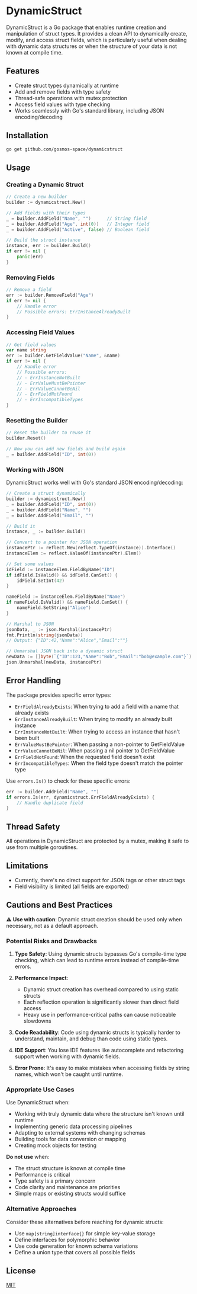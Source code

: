 # DynamicStruct

DynamicStruct is a Go package that enables runtime creation and manipulation of struct types. It provides a clean API to dynamically create, modify, and access struct fields, which is particularly useful when dealing with dynamic data structures or when the structure of your data is not known at compile time.

## Features

- Create struct types dynamically at runtime
- Add and remove fields with type safety
- Thread-safe operations with mutex protection
- Access field values with type checking
- Works seamlessly with Go's standard library, including JSON encoding/decoding

## Installation

```bash
go get github.com/gosmos-space/dynamicstruct
```

## Usage

### Creating a Dynamic Struct

```go
// Create a new builder
builder := dynamicstruct.New()

// Add fields with their types
_ = builder.AddField("Name", "")      // String field
_ = builder.AddField("Age", int(0))   // Integer field
_ = builder.AddField("Active", false) // Boolean field

// Build the struct instance
instance, err := builder.Build()
if err != nil {
    panic(err)
}
```

### Removing Fields

```go
// Remove a field
err := builder.RemoveField("Age")
if err != nil {
    // Handle error
    // Possible errors: ErrInstanceAlreadyBuilt
}
```

### Accessing Field Values

```go
// Get field values
var name string
err := builder.GetFieldValue("Name", &name)
if err != nil {
    // Handle error
    // Possible errors: 
    // - ErrInstanceNotBuilt
    // - ErrValueMustBePointer
    // - ErrValueCannotBeNil
    // - ErrFieldNotFound
    // - ErrIncompatibleTypes
}
```

### Resetting the Builder

```go
// Reset the builder to reuse it
builder.Reset()

// Now you can add new fields and build again
_ = builder.AddField("ID", int(0))
```

### Working with JSON

DynamicStruct works well with Go's standard JSON encoding/decoding:

```go
// Create a struct dynamically
builder := dynamicstruct.New()
_ = builder.AddField("ID", int(0))
_ = builder.AddField("Name", "")
_ = builder.AddField("Email", "")

// Build it
instance, _ := builder.Build()

// Convert to a pointer for JSON operation
instancePtr := reflect.New(reflect.TypeOf(instance)).Interface()
instanceElem := reflect.ValueOf(instancePtr).Elem()

// Set some values
idField := instanceElem.FieldByName("ID")
if idField.IsValid() && idField.CanSet() {
    idField.SetInt(42)
}

nameField := instanceElem.FieldByName("Name")
if nameField.IsValid() && nameField.CanSet() {
    nameField.SetString("Alice")
}

// Marshal to JSON
jsonData, _ := json.Marshal(instancePtr)
fmt.Println(string(jsonData))
// Output: {"ID":42,"Name":"Alice","Email":""}

// Unmarshal JSON back into a dynamic struct
newData := []byte(`{"ID":123,"Name":"Bob","Email":"bob@example.com"}`)
json.Unmarshal(newData, instancePtr)
```

## Error Handling

The package provides specific error types:

- `ErrFieldAlreadyExists`: When trying to add a field with a name that already exists
- `ErrInstanceAlreadyBuilt`: When trying to modify an already built instance
- `ErrInstanceNotBuilt`: When trying to access an instance that hasn't been built
- `ErrValueMustBePointer`: When passing a non-pointer to GetFieldValue
- `ErrValueCannotBeNil`: When passing a nil pointer to GetFieldValue
- `ErrFieldNotFound`: When the requested field doesn't exist
- `ErrIncompatibleTypes`: When the field type doesn't match the pointer type

Use `errors.Is()` to check for these specific errors:

```go
err := builder.AddField("Name", "")
if errors.Is(err, dynamicstruct.ErrFieldAlreadyExists) {
    // Handle duplicate field
}
```

## Thread Safety

All operations in DynamicStruct are protected by a mutex, making it safe to use from multiple goroutines.

## Limitations

- Currently, there's no direct support for JSON tags or other struct tags
- Field visibility is limited (all fields are exported)

## Cautions and Best Practices

⚠️ **Use with caution**: Dynamic struct creation should be used only when necessary, not as a default approach.

### Potential Risks and Drawbacks

1. **Type Safety**: Using dynamic structs bypasses Go's compile-time type checking, which can lead to runtime errors instead of compile-time errors.

2. **Performance Impact**:
    - Dynamic struct creation has overhead compared to using static structs
    - Each reflection operation is significantly slower than direct field access
    - Heavy use in performance-critical paths can cause noticeable slowdowns

3. **Code Readability**: Code using dynamic structs is typically harder to understand, maintain, and debug than code using static types.

4. **IDE Support**: You lose IDE features like autocomplete and refactoring support when working with dynamic fields.

5. **Error Prone**: It's easy to make mistakes when accessing fields by string names, which won't be caught until runtime.

### Appropriate Use Cases

Use DynamicStruct when:

- Working with truly dynamic data where the structure isn't known until runtime
- Implementing generic data processing pipelines
- Adapting to external systems with changing schemas
- Building tools for data conversion or mapping
- Creating mock objects for testing

**Do not use** when:

- The struct structure is known at compile time
- Performance is critical
- Type safety is a primary concern
- Code clarity and maintenance are priorities
- Simple maps or existing structs would suffice

### Alternative Approaches

Consider these alternatives before reaching for dynamic structs:

- Use `map[string]interface{}` for simple key-value storage
- Define interfaces for polymorphic behavior
- Use code generation for known schema variations
- Define a union type that covers all possible fields

## License

[MIT](LICENSE)
